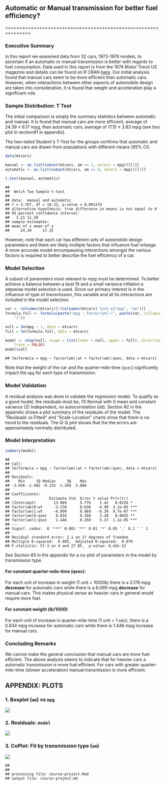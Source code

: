 ## Automatic or Manual transmission for better fuel efficiency?
===============================================================

### Executive Summary
In this report we examined data from 32 cars, 1973-1974 models, to ascertain if
an automatic or manual transmission is better with regards to fuel consumption.
Data used in this report is from the 1974 Motor Trend US magazine and 
details can be found on R CRAN
[here](http://stat.ethz.ch/R-manual/R-devel/library/datasets/html/mtcars.html).
Our initial analysis found that manual cars seem to be more efficient than 
automatic cars. However, when interactions between other aspects of automobile 
design are taken into consideration, it is found that weight and 
acceleration play a significant role.


### Sample Distribution: T Test
The initial comparison is simply the summary statistics between automatic 
and manual. It is found that manual cars are more efficient, average of 
24.39 &#177; 6.17 mpg, than automatic cars, average 
of 17.15 &#177; 3.83 mpg (see box plot in section\#1 in appendix).

The two-tailed Student's T-Test for the groups confirms that automatic and 
manual cars are drawn from populations with different means (95% CI).

```r
data(mtcars)

manual <- as.list(subset(mtcars, am == 1, select = mpg))[[1]]
automatic <- as.list(subset(mtcars, am == 0, select = mpg))[[1]]

t.test(manual, automatic)
```

```
## 
## 	Welch Two Sample t-test
## 
## data:  manual and automatic
## t = 3.767, df = 18.33, p-value = 0.001374
## alternative hypothesis: true difference in means is not equal to 0
## 95 percent confidence interval:
##   3.21 11.28
## sample estimates:
## mean of x mean of y 
##     24.39     17.15
```


However, note that each car has different sets of automobile design parameters 
and there are likely multiple factors that influence fuel mileage. A more
accurate model encompassing interactions amongst the various factors is required
to better describe the fuel efficiency of a car.

### Model Selection
A subset of parameters most relevant to mpg must be determined. To better achieve 
a balance between a best fit and a small variance inflation a stepwise model 
selection is used. Since our primary interest is in the influence of type of
transmission, this variable and all its interactions are included in the model
selection.

```r
var <- colnames(mtcars)[!(colnames(mtcars) %in% c("mpg", "am"))]
formula.full <- formula(paste("mpg ~ factor(am):(", paste(var, collapse = "*"), 
    ")"))

null = lm(mpg ~ 1, data = mtcars)
full = lm(formula.full, data = mtcars)

model <- step(null, scope = list(lower = null, upper = full), direction = "both", 
    trace = FALSE)
model$call
```

```
## lm(formula = mpg ~ factor(am):wt + factor(am):qsec, data = mtcars)
```

Note that the weight of the car and the quarter-mile-time (`qsec`) 
signficantly impact the `mpg` for each type of transmission. 

### Model Validation
A residual analysis was done to validate the regression model. To qualify as a 
good model, the residuals must be, (1) Normal with 0 mean and constant variance
(2) Independent, no autocorrelation (iid). Section #2 in the appendix shows a 
plot summary of the residuals of the model. The "Residuals vs Fitted" and 
"Scale-Location" charts show that there is no trend to the residuals. 
The Q-Q plot shows that the the errors are approximately normally distributed.

### Model Interpretation

```r
summary(model)
```

```
## 
## Call:
## lm(formula = mpg ~ factor(am):wt + factor(am):qsec, data = mtcars)
## 
## Residuals:
##    Min     1Q Median     3Q    Max 
## -3.936 -1.402 -0.155  1.269  3.886 
## 
## Coefficients:
##                  Estimate Std. Error t value Pr(>|t|)    
## (Intercept)        13.969      5.776    2.42   0.0226 *  
## factor(am)0:wt     -3.176      0.636   -4.99  3.1e-05 ***
## factor(am)1:wt     -6.099      0.969   -6.30  9.7e-07 ***
## factor(am)0:qsec    0.834      0.260    3.20   0.0035 ** 
## factor(am)1:qsec    1.446      0.269    5.37  1.1e-05 ***
## ---
## Signif. codes:  0 '***' 0.001 '**' 0.01 '*' 0.05 '.' 0.1 ' ' 1
## 
## Residual standard error: 2.1 on 27 degrees of freedom
## Multiple R-squared:  0.895,	Adjusted R-squared:  0.879 
## F-statistic: 57.3 on 4 and 27 DF,  p-value: 8.42e-13
```

See Section #3 in the appendix for a co-plot of parameters in the model by 
transmission type.   

#### For constant quarter-mile-time (qsec): 
For each unit of increase in weight (1 unit = 1000lb) there is a 3.176 mpg 
**decrease** for automatic cars while there is a 6.099 mpg **decrease** for 
manual cars.  This makes physical sense as heavier cars in general would require
more fuel.

#### For constant weight (lb/1000):
For each unit of increase in quarter-mile-time (1 unit = 1 sec), there is a 
0.834 mpg increase for automatic cars while there is 1.446 mpg increase 
for manual cars. 

### Concluding Remarks
We cannot make the general conclusion that manual cars are more fuel efficient.
The above analysis seems to indicate that for heavier cars a automatic 
transmission is more fuel efficient. For cars with greater quarter-mile-time 
(slower acceleration) manual transmission is more efficient.

## APPENDIX: PLOTS
### 1. Boxplot (`am`) vs `mpg`
![](figure/unnamed-chunk-4.png) 


### 2. Residuals: `model`
![](figure/unnamed-chunk-5.png) 


### 3. CoPlot: Fit by transmission type (`am`)
![](figure/unnamed-chunk-6.png) 




```
## 
## 
## processing file: course-project.Rmd
## output file: course-project.md
```


